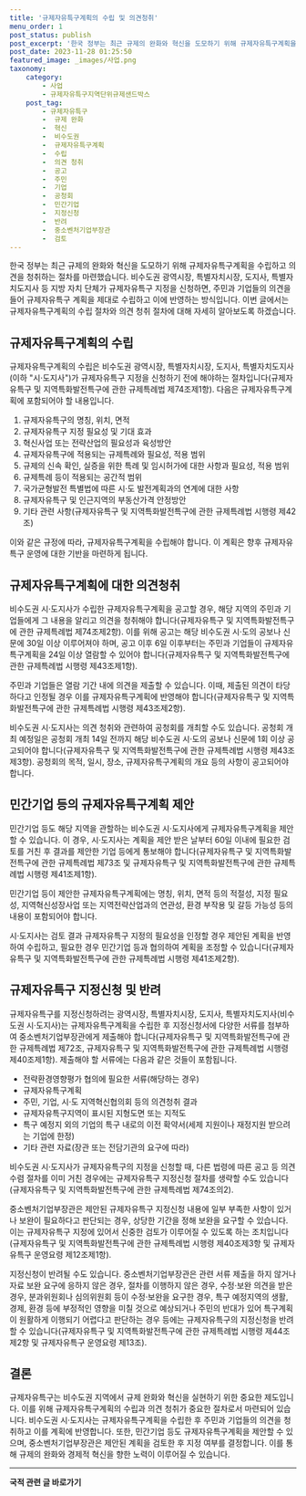 ```yaml
---
title: '규제자유특구계획의 수립 및 의견청취'
menu_order: 1
post_status: publish
post_excerpt: '한국 정부는 최근 규제의 완화와 혁신을 도모하기 위해 규제자유특구계획을 수립하고 의견을 청취하는 절차를 마련했습니다. 비수도권 광역시장, 특별자치시장, 도지사, 특별자치도지사 등 지방 자치 단체가 규제자유특구 지정을 신청하면, 주민과 기업들의 의견을 들어 규제자유특구 계획을 제대로 수립하고 이에 반영하는 방식입니다. 이번 글에서는 규제자유특구계획의 수립 절차와 의견 청취 절차에 대해 자세히 알아보도록 하겠습니다.'
post_date: 2023-11-28 01:25:50
featured_image: _images/사업.png
taxonomy:
    category:
        - 사업
        - 규제자유특구지역단위규제샌드박스
    post_tag:
        - 규제자유특구
        -  규제 완화
        -  혁신
        -  비수도권
        -  규제자유특구계획
        -  수립
        -  의견 청취
        -  공고
        -  주민
        -  기업
        -  공청회
        -  민간기업
        -  지정신청
        -  반려
        -  중소벤처기업부장관
        -  검토
---
```



한국 정부는 최근 규제의 완화와 혁신을 도모하기 위해 규제자유특구계획을 수립하고 의견을 청취하는 절차를 마련했습니다. 비수도권 광역시장, 특별자치시장, 도지사, 특별자치도지사 등 지방 자치 단체가 규제자유특구 지정을 신청하면, 주민과 기업들의 의견을 들어 규제자유특구 계획을 제대로 수립하고 이에 반영하는 방식입니다. 이번 글에서는 규제자유특구계획의 수립 절차와 의견 청취 절차에 대해 자세히 알아보도록 하겠습니다.

## 규제자유특구계획의 수립

규제자유특구계획의 수립은 비수도권 광역시장, 특별자치시장, 도지사, 특별자치도지사(이하 "시·도지사")가 규제자유특구 지정을 신청하기 전에 해야하는 절차입니다(규제자유특구 및 지역특화발전특구에 관한 규제특례법 제74조제1항). 다음은 규제자유특구계획에 포함되어야 할 내용입니다.

1. 규제자유특구의 명칭, 위치, 면적
2. 규제자유특구 지정 필요성 및 기대 효과
3. 혁신사업 또는 전략산업의 필요성과 육성방안
4. 규제자유특구에 적용되는 규제특례와 필요성, 적용 범위
5. 규제의 신속 확인, 실증을 위한 특례 및 임시허가에 대한 사항과 필요성, 적용 범위
6. 규제특례 등이 적용되는 공간적 범위
7. 국가균형발전 특별법에 따른 시·도 발전계획과의 연계에 대한 사항
8. 규제자유특구 및 인근지역의 부동산가격 안정방안
9. 기타 관련 사항(규제자유특구 및 지역특화발전특구에 관한 규제특례법 시행령 제42조)

이와 같은 규정에 따라, 규제자유특구계획을 수립해야 합니다. 이 계획은 향후 규제자유특구 운영에 대한 기반을 마련하게 됩니다.

## 규제자유특구계획에 대한 의견청취

비수도권 시·도지사가 수립한 규제자유특구계획을 공고할 경우, 해당 지역의 주민과 기업들에게 그 내용을 알리고 의견을 청취해야 합니다(규제자유특구 및 지역특화발전특구에 관한 규제특례법 제74조제2항). 이를 위해 공고는 해당 비수도권 시·도의 공보나 신문에 30일 이상 이루어져야 하며, 공고 이후 6일 이후부터는 주민과 기업들이 규제자유특구계획을 24일 이상 열람할 수 있어야 합니다(규제자유특구 및 지역특화발전특구에 관한 규제특례법 시행령 제43조제1항).

주민과 기업들은 열람 기간 내에 의견을 제출할 수 있습니다. 이때, 제출된 의견이 타당하다고 인정될 경우 이를 규제자유특구계획에 반영해야 합니다(규제자유특구 및 지역특화발전특구에 관한 규제특례법 시행령 제43조제2항).

비수도권 시·도지사는 의견 청취와 관련하여 공청회를 개최할 수도 있습니다. 공청회 개최 예정일은 공청회 개최 14일 전까지 해당 비수도권 시·도의 공보나 신문에 1회 이상 공고되어야 합니다(규제자유특구 및 지역특화발전특구에 관한 규제특례법 시행령 제43조제3항). 공청회의 목적, 일시, 장소, 규제자유특구계획의 개요 등의 사항이 공고되어야 합니다.

## 민간기업 등의 규제자유특구계획 제안

민간기업 등도 해당 지역을 관할하는 비수도권 시·도지사에게 규제자유특구계획을 제안할 수 있습니다. 이 경우, 시·도지사는 계획을 제안 받은 날부터 60일 이내에 필요한 검토를 거친 후 결과를 제안한 기업 등에게 통보해야 합니다(규제자유특구 및 지역특화발전특구에 관한 규제특례법 제73조 및 규제자유특구 및 지역특화발전특구에 관한 규제특례법 시행령 제41조제1항).

민간기업 등이 제안한 규제자유특구계획에는 명칭, 위치, 면적 등의 적절성, 지정 필요성, 지역혁신성장사업 또는 지역전략산업과의 연관성, 환경 부작용 및 갈등 가능성 등의 내용이 포함되어야 합니다.

시·도지사는 검토 결과 규제자유특구 지정의 필요성을 인정할 경우 제안된 계획을 반영하여 수립하고, 필요한 경우 민간기업 등과 협의하여 계획을 조정할 수 있습니다(규제자유특구 및 지역특화발전특구에 관한 규제특례법 시행령 제41조제2항).

## 규제자유특구 지정신청 및 반려

규제자유특구를 지정신청하려는 광역시장, 특별자치시장, 도지사, 특별자치도지사(비수도권 시·도지사)는 규제자유특구계획을 수립한 후 지정신청서에 다양한 서류를 첨부하여 중소벤처기업부장관에게 제출해야 합니다(규제자유특구 및 지역특화발전특구에 관한 규제특례법 제72조, 규제자유특구 및 지역특화발전특구에 관한 규제특례법 시행령 제40조제1항). 제출해야 할 서류에는 다음과 같은 것들이 포함됩니다.

- 전략환경영향평가 협의에 필요한 서류(해당하는 경우)
- 규제자유특구계획
- 주민, 기업, 시·도 지역혁신협의회 등의 의견청취 결과
- 규제자유특구지역이 표시된 지형도면 또는 지적도
- 특구 예정지 외의 기업의 특구 내로의 이전 확약서(세제 지원이나 재정지원 받으려는 기업에 한정)
- 기타 관련 자료(장관 또는 전담기관의 요구에 따라)

비수도권 시·도지사가 규제자유특구의 지정을 신청할 때, 다른 법령에 따른 공고 등 의견 수렴 절차를 이미 거친 경우에는 규제자유특구 지정신청 절차를 생략할 수도 있습니다(규제자유특구 및 지역특화발전특구에 관한 규제특례법 제74조의2).

중소벤처기업부장관은 제안된 규제자유특구 지정신청 내용에 일부 부족한 사항이 있거나 보완이 필요하다고 판단되는 경우, 상당한 기간을 정해 보완을 요구할 수 있습니다. 이는 규제자유특구 지정에 있어서 신중한 검토가 이루어질 수 있도록 하는 조치입니다(규제자유특구 및 지역특화발전특구에 관한 규제특례법 시행령 제40조제3항 및 규제자유특구 운영요령 제12조제1항).

지정신청이 반려될 수도 있습니다. 중소벤처기업부장관은 관련 서류 제출을 하지 않거나 자료 보완 요구에 응하지 않은 경우, 절차를 이행하지 않은 경우, 수정·보완 의견을 받은 경우, 분과위원회나 심의위원회 등이 수정·보완을 요구한 경우, 특구 예정지역의 생활, 경제, 환경 등에 부정적인 영향을 미칠 것으로 예상되거나 주민의 반대가 있어 특구계획이 원활하게 이행되기 어렵다고 판단하는 경우 등에는 규제자유특구의 지정신청을 반려할 수 있습니다(규제자유특구 및 지역특화발전특구에 관한 규제특례법 시행령 제44조제2항 및 규제자유특구 운영요령 제13조).

## 결론

규제자유특구는 비수도권 지역에서 규제 완화와 혁신을 실현하기 위한 중요한 제도입니다. 이를 위해 규제자유특구계획의 수립과 의견 청취가 중요한 절차로서 마련되어 있습니다. 비수도권 시·도지사는 규제자유특구계획을 수립한 후 주민과 기업들의 의견을 청취하고 이를 계획에 반영합니다. 또한, 민간기업 등도 규제자유특구계획을 제안할 수 있으며, 중소벤처기업부장관은 제안된 계획을 검토한 후 지정 여부를 결정합니다. 이를 통해 규제의 완화와 경제적 혁신을 향한 노력이 이루어질 수 있습니다.
<!-- wp:separator -->
<hr class="wp-block-separator has-alpha-channel-opacity"/>
<!-- /wp:separator -->

<!-- wp:group {"backgroundColor":"base","layout":{"type":"constrained"}} -->
<div class="wp-block-group has-base-background-color has-background"><!-- wp:paragraph {"align":"center","fontSize":"medium"} -->
<p class="has-text-align-center has-large-font-size"><strong>국적 관련 글 바로가기</strong></p>
<!-- /wp:paragraph -->


<!-- wp:latest-posts
{"categories":[{"id":14351,"count":19,"description":"","link":"https://uknowlaw.com/category/%ea%b5%ad%ec%a0%81/","name":"국적","slug":"국적","taxonomy":"category","parent":0,"meta":[],"_links":{"self":[{"href":"https://uknowlaw.com/wp-json/wp/v2/categories/14351"}],"collection":[{"href":"https://uknowlaw.com/wp-json/wp/v2/categories"}],"about":[{"href":"https://uknowlaw.com/wp-json/wp/v2/taxonomies/category"}],"wp:post_type":[{"href":"https://uknowlaw.com/wp-json/wp/v2/posts?categories=14351"}],"curies":[{"name":"wp","href":"https://api.w.org/{rel}","templated":true}]}}],"postsToShow":100,"excerptLength":28,"postLayout":"grid","columns":2,"featuredImageAlign":"left","featuredImageSizeSlug":"large","fontSize":"small"} /--></div>
<!-- /wp:group -->